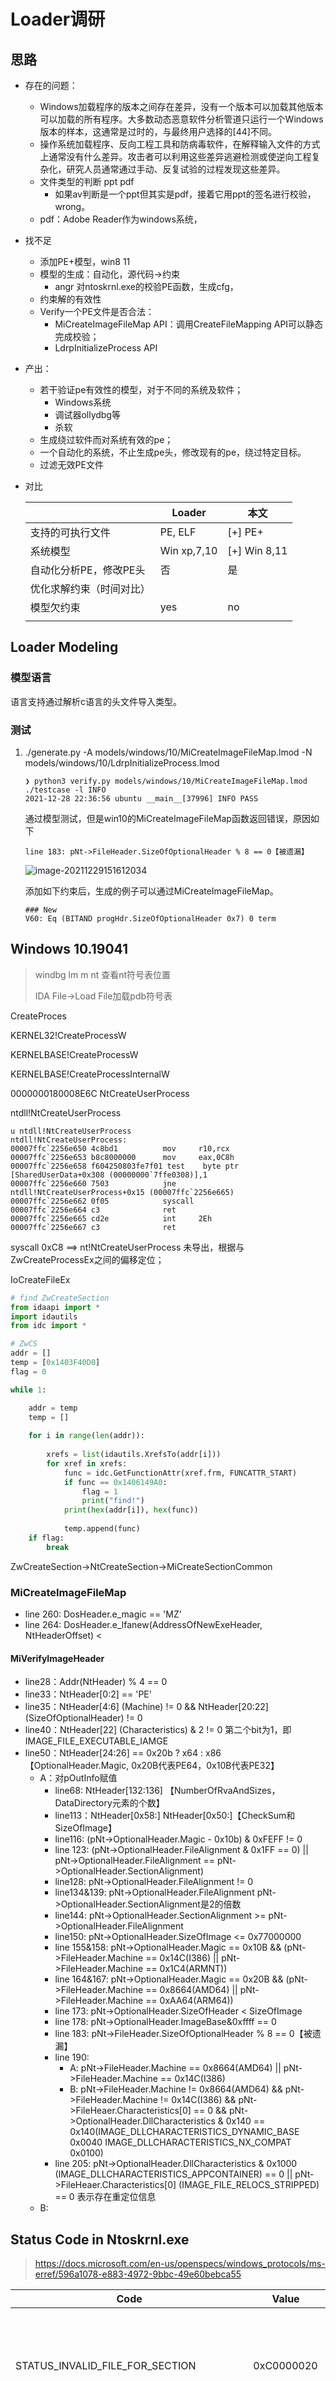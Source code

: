 # Loader调研

## 思路

- 存在的问题：
  - Windows加载程序的版本之间存在差异，没有一个版本可以加载其他版本可以加载的所有程序。大多数动态恶意软件分析管道只运行一个Windows版本的样本，这通常是过时的，与最终用户选择的[44]不同。
  - 操作系统加载程序、反向工程工具和防病毒软件，在解释输入文件的方式上通常没有什么差异。攻击者可以利用这些差异逃避检测或使逆向工程复杂化，研究人员通常通过手动、反复试验的过程发现这些差异。
  - 文件类型的判断 ppt pdf 
    - 如果av判断是一个ppt但其实是pdf，接着它用ppt的签名进行校验，wrong。
  - pdf：Adobe Reader作为windows系统，
  
- 找不足

  - 添加PE+模型，win8 11
  - 模型的生成：自动化，源代码->约束
    - angr 对ntoskrnl.exe的校验PE函数，生成cfg，
  - 约束解的有效性
  - Verify一个PE文件是否合法：
    - MiCreateImageFileMap API：调用CreateFileMapping API可以静态完成校验；
    - LdrpInitializeProcess API

- 产出：

  - 若干验证pe有效性的模型，对于不同的系统及软件；
    - Windows系统
    - 调试器ollydbg等
    - 杀软
  - 生成绕过软件而对系统有效的pe；
  - 一个自动化的系统，不止生成pe头，修改现有的pe，绕过特定目标。
  - 过滤无效PE文件

- 对比

  |                          | Loader      | 本文         |
  | ------------------------ | ----------- | ------------ |
  | 支持的可执行文件         | PE, ELF     | [+] PE+      |
  | 系统模型                 | Win xp,7,10 | [+] Win 8,11 |
  | 自动化分析PE，修改PE头   | 否          | 是           |
  | 优化求解约束（时间对比） |             |              |
  | 模型欠约束               | yes         | no           |
  |                          |             |              |
  

## Loader Modeling

### 模型语言

语言支持通过解析c语言的头文件导入类型。

### 测试

1. ./generate.py -A models/windows/10/MiCreateImageFileMap.lmod -N models/windows/10/LdrpInitializeProcess.lmod

   ```
   ❯ python3 verify.py models/windows/10/MiCreateImageFileMap.lmod ./testcase -l INFO
   2021-12-28 22:36:56 ubuntu __main__[37996] INFO PASS
   ```

   通过模型测试，但是win10的MiCreateImageFileMap函数返回错误，原因如下

   `line 183: pNt->FileHeader.SizeOfOptionalHeader % 8 == 0【被遗漏】`

   ![image-20211229151612034](http://gavinl1b0223342.oss-cn-beijing.aliyuncs.com/img/image-20211229151612034.png)

   

   添加如下约束后，生成的例子可以通过MiCreateImageFileMap。
   
   ```
   ### New
   V60: Eq (BITAND progHdr.SizeOfOptionalHeader 0x7) 0 term
   ```
   
   

## Windows 10.19041

> windbg lm m nt 查看nt符号表位置
>
> IDA File->Load File加载pdb符号表

CreateProces

KERNEL32!CreateProcessW

KERNELBASE!CreateProcessW

KERNELBASE!CreateProcessInternalW

0000000180008E6C NtCreateUserProcess

ntdll!NtCreateUserProcess

```
u ntdll!NtCreateUserProcess
ntdll!NtCreateUserProcess:
00007ffc`2256e650 4c8bd1          mov     r10,rcx
00007ffc`2256e653 b8c8000000      mov     eax,0C8h
00007ffc`2256e658 f604250803fe7f01 test    byte ptr [SharedUserData+0x308 (00000000`7ffe0308)],1
00007ffc`2256e660 7503            jne     ntdll!NtCreateUserProcess+0x15 (00007ffc`2256e665)
00007ffc`2256e662 0f05            syscall
00007ffc`2256e664 c3              ret
00007ffc`2256e665 cd2e            int     2Eh
00007ffc`2256e667 c3              ret
```

syscall 0xC8 ==> nt!NtCreateUserProcess 未导出，根据与ZwCreateProcessEx之间的偏移定位；

IoCreateFileEx

```python
# find ZwCreateSection
from idaapi import *
import idautils
from idc import *

# ZwCS
addr = []
temp = [0x1403F40D0]
flag = 0

while 1:

    addr = temp
    temp = []
    
    for i in range(len(addr)):
        
        xrefs = list(idautils.XrefsTo(addr[i]))
        for xref in xrefs:
            func = idc.GetFunctionAttr(xref.frm, FUNCATTR_START)
            if func == 0x1406149A0:
                flag = 1
                print("find!")
            print(hex(addr[i]), hex(func))
            
            temp.append(func)
    if flag:
        break
```

ZwCreateSection->NtCreateSection->MiCreateSectionCommon

### MiCreateImageFileMap

- line 260: DosHeader.e_magic == 'MZ'
- line 264: DosHeader.e_lfanew(AddressOfNewExeHeader, NtHeaderOffset) < 

#### MiVerifyImageHeader

- line28：Addr(NtHeader) % 4 == 0
- line33：NtHeader[0:2] == 'PE'
- line35：NtHeader[4:6] (Machine) != 0 && NtHeader[20:22] (SizeOfOptionalHeader) != 0
- line40：NtHeader[22] (Characteristics) & 2 != 0 第二个bit为1，即IMAGE_FILE_EXECUTABLE_IAMGE
- line50：NtHeader[24:26] == 0x20b ? x64 : x86 【OptionalHeader.Magic, 0x20B代表PE64，0x10B代表PE32】
  - A：对pOutInfo赋值
    - line68: NtHeader[132:136] 【NumberOfRvaAndSizes，DataDirectory元素的个数】
    - line113：NtHeader[0x58:] NtHeader[0x50:]【CheckSum和SizeOfImage】
    - line116: (pNt->OptionalHeader.Magic - 0x10b) & 0xFEFF != 0
    - line 123: (pNt->OptionalHeader.FileAlignment & 0x1FF == 0) || pNt->OptionalHeader.FileAlignment == pNt->OptionalHeader.SectionAlignment)
    - line128: pNt->OptionalHeader.FileAlignment != 0
    - line134&139: pNt->OptionalHeader.FileAlignment pNt->OptionalHeader.SectionAlignment是2的倍数
    - line144: pNt->OptionalHeader.SectionAlignment >= pNt->OptionalHeader.FileAlignment
    - line150: pNt->OptionalHeader.SizeOfImage <= 0x77000000
    - line 155&158: pNt->OptionalHeader.Magic == 0x10B && (pNt->FileHeader.Machine == 0x14C(I386) || pNt->FileHeader.Machine == 0x1C4(ARMNT))
    - line 164&167: pNt->OptionalHeader.Magic == 0x20B && (pNt->FileHeader.Machine == 0x8664(AMD64) || pNt->FileHeader.Machine == 0xAA64(ARM64))
    - line 173: pNt->OptionalHeader.SizeOfHeader < SizeOfImage
    - line 178: pNt->OptionalHeader.ImageBase&0xffff == 0
    - line 183: pNt->FileHeader.SizeOfOptionalHeader % 8 == 0【被遗漏】
    - line 190: 
      - A: pNt->FileHeader.Machine == 0x8664(AMD64) || pNt->FileHeader.Machine == 0x14C(I386)
      - B: pNt->FileHeader.Machine != 0x8664(AMD64) && pNt->FileHeader.Machine != 0x14C(I386) && pNt->FileHeaer.Characteristics[0] == 0 && pNt->OptionalHeader.DllCharacteristics & 0x140 == 0x140(IMAGE_DLLCHARACTERISTICS_DYNAMIC_BASE 0x0040 IMAGE_DLLCHARACTERISTICS_NX_COMPAT 0x0100)
    - line 205: pNt->OptionalHeader.DllCharacteristics & 0x1000 (IMAGE_DLLCHARACTERISTICS_APPCONTAINER) == 0 || pNt->FileHeaer.Characteristics[0] (IMAGE_FILE_RELOCS_STRIPPED) == 0 表示存在重定位信息                                                                                                                                                                                                                                                                                                                                                                                                                                                                                                                                                                                                                                                                                                                                                                                                      
  - B: 

## Status Code in Ntoskrnl.exe

> https://docs.microsoft.com/en-us/openspecs/windows_protocols/ms-erref/596a1078-e883-4972-9bbc-49e60bebca55

| Code                                 | Value          | Description                                                  |
| ------------------------------------ | -------------- | ------------------------------------------------------------ |
| STATUS_INVALID_FILE_FOR_SECTION      | 0xC0000020     | {Bad File} The attributes of the specified mapping file for a section of memory cannot be read. |
| STATUS_FILE_LOCK_CONFLICT            | 0xC0000054     | A requested read/write cannot be granted due to a conflicting file lock. |
| **STATUS_INVALID_IMAGE_FORMAT**      | **0xC000007B** | {Bad Image} hs is either not designed to run on Windows or it contains an error. Try installing the program again using the original installation media or contact your system administrator or the software vendor for support. Error status 0x |
| STATUS_INSUFFICIENT_RESOURCES        | 0xC000009A     | Insufficient system resources exist to complete the API.     |
| STATUS_COMMITMENT_LIMIT              | 0xC000012D     | {Out of Virtual Memory} Your system is low on virtual memory. To ensure that Windows runs properly, increase the size of your virtual memory paging file. For more information, see Help. |
| STATUS_INVALID_IMAGE_NOT_MZ          | 0xC000012F     | The specified image file did not have the correct format, it did not have an initial MZ. |
| STATUS_INVALID_IMAGE_PROTECT         | 0xC0000130     | The specified image file did not have the correct format, it did not have a proper e_lfarlc in the MZ header. |
| STATUS_ENCOUNTERED_WRITE_IN_PROGRESS | 0xC0000433     | The attempted write operation encountered a write already in progress for some portion of the range. |



## 杀软

### ClamAV

https://github.com/Cisco-Talos/clamav/

#### 测试

```
clamscan --scan-pe --debug ../createprocessLM.exe
```

#### pdf

cli_scanpdf->cli_pdf

### MoonAV

https://sourceforge.net/projects/moonav/

### ClamWin

https://clamwin.com/content/view/18/46/

## 添加pe节

### 添加头大小



大于0x1000时，修改optionalheader.dataentry每个 ，加0x10000

fileheader.sizeofimage

optionalheader.sizeofheaders

sectionheader.pointretorawdata

importdescriptor每个的chunk，对应的api地址+0x1000

失败，原因是修改导入表地址后，在text节的代码跳转的地址就不对了。。。

## 参考资料

- [原创]64位Windows创建64位进程逆向分析（总目录）：https://bbs.pediy.com/thread-207430.htm
- [原创]64位CreateProcess逆向:(三)PE格式的解析与效验: https://bbs.pediy.com/thread-208101.htm
- Processes, Threads, and Jobs in the Windows Operating System：https://www.microsoftpressstore.com/articles/article.aspx?p=2233328&seqNum=3

